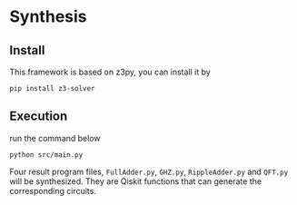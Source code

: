 # Synthesis

## Install
This framework is based on z3py, you can install it by
```
pip install z3-solver
```

## Execution
run the command below
```
python src/main.py
```
Four result program files, `FullAdder.py`, `GHZ.py`, `RippleAdder.py` and `QFT.py` will be synthesized. They are Qiskit functions that can generate the corresponding circuits.